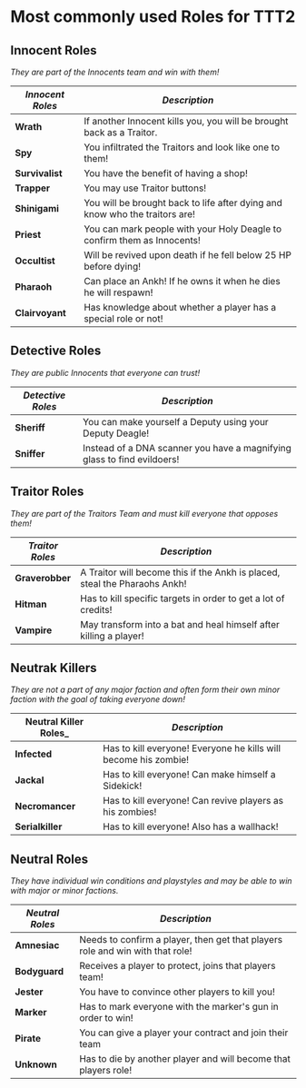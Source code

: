 # Most commonly used Roles for TTT2

## Innocent Roles

_They are part of the Innocents team and win with them!_

| _Innocent Roles_ | _Description_ |
| - | - |
|**Wrath**|If another Innocent kills you, you will be brought back as a Traitor.|
|**Spy**|You infiltrated the Traitors and look like one to them!|
|**Survivalist**|You have the benefit of having a shop! |
|**Trapper**|You may use Traitor buttons!|
|**Shinigami**|You will be brought back to life after dying and know who the traitors are!|
|**Priest**|You can mark people with your Holy Deagle to confirm them as Innocents!|
|**Occultist**|Will be revived upon death if he fell below 25 HP before dying!|
|**Pharaoh**|Can place an Ankh! If he owns it when he dies he will respawn!|
|**Clairvoyant**|Has knowledge about whether a player has a special role or not!|

## Detective Roles

_They are public Innocents that everyone can trust!_

| _Detective Roles_ | _Description_ |
| - | - |
|**Sheriff**|You can make yourself a Deputy using your Deputy Deagle!|
|**Sniffer**|Instead of a DNA scanner you have a magnifying glass to find evildoers!|

## Traitor Roles

_They are part of the Traitors Team and must kill everyone that opposes them!_

| _Traitor Roles_ | _Description_ |
| - | - |
|**Graverobber**|A Traitor will become this if the Ankh is placed, steal the Pharaohs Ankh!|
|**Hitman**|Has to kill specific targets in order to get a lot of credits!|
|**Vampire**|May transform into a bat and heal himself after killing a player!|

## Neutrak Killers

_They are not a part of any major faction and often form their own minor faction with the goal of taking everyone down!_

| Neutral Killer Roles_ | _Description_ |
| - | - |
|**Infected**|Has to kill everyone! Everyone he kills will become his zombie!|
|**Jackal**|Has to kill everyone! Can make himself a Sidekick!|
|**Necromancer**|Has to kill everyone! Can revive players as his zombies!|
|**Serialkiller**|Has to kill everyone! Also has a wallhack!|

## Neutral Roles

_They have individual win conditions and playstyles and may be able to win with major or minor factions._

| _Neutral Roles_ | _Description_ |
| - | - |
|**Amnesiac**|Needs to confirm a player, then get that players role and win with that role!|
|**Bodyguard**|Receives a player to protect, joins that players team!|
|**Jester**|You have to convince other players to kill you!|
|**Marker**|Has to mark everyone with the marker's gun in order to win!|
|**Pirate**|You can give a player your contract and join their team|
|**Unknown**|Has to die by another player and will become that players role!|
